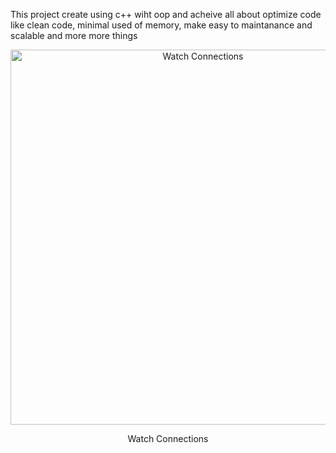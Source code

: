 This project create using c++ wiht oop and acheive all about optimize code like clean code, minimal used of memory, make easy to maintanance and scalable and more more things


<div align="center">
  <img src="/blob/main/Preview Imgs/1.png" alt="Watch Connections" width="600"/>
  <p>Watch Connections</p>
</div>

